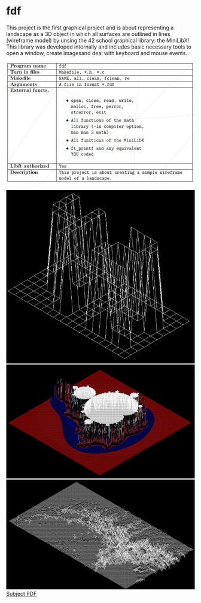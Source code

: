 # fdf

This project is the first graphical project and is about representing a landscape as a 3D object
in which all surfaces are outlined in lines (wireframe model) by unsing the 42 school graphical library: the MiniLibX! This library was
developed internally and includes basic necessary tools to open a window, create imagesand deal with keyboard and mouse events.


![ft_printf table](https://github.com/Dsite42/fdf/blob/master/fdf%20subject%20table.jpg)

![ft_printf table](https://github.com/Dsite42/fdf/blob/master/fdf-readme-42.jpg)
![ft_printf table](https://github.com/Dsite42/fdf/blob/master/fdf-readme-fract.jpg)
![ft_printf table](https://github.com/Dsite42/fdf/blob/master/fdf-readme-mars.jpg)
[Subject PDF](subject-fdf.pdf)
